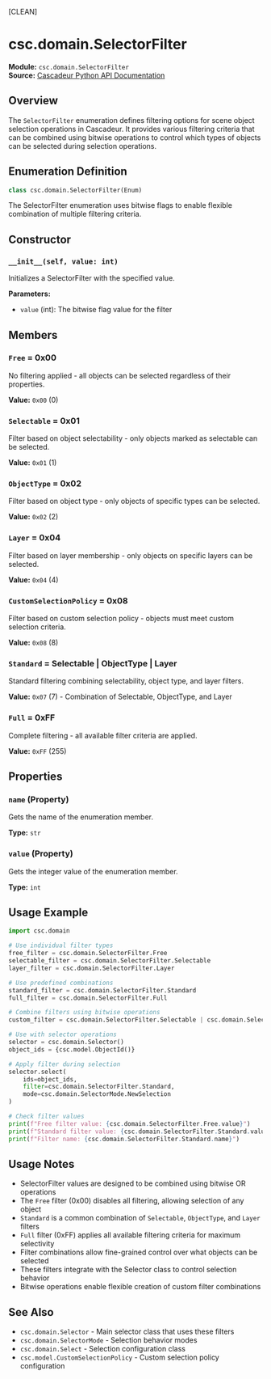 [CLEAN]

# csc.domain.SelectorFilter

**Module:** `csc.domain.SelectorFilter`  
**Source:** [Cascadeur Python API Documentation](https://cascadeur.com/python-api/_generate/csc.domain.SelectorFilter.html)

## Overview

The `SelectorFilter` enumeration defines filtering options for scene object selection operations in Cascadeur. It provides various filtering criteria that can be combined using bitwise operations to control which types of objects can be selected during selection operations.

## Enumeration Definition

```python
class csc.domain.SelectorFilter(Enum)
```

The SelectorFilter enumeration uses bitwise flags to enable flexible combination of multiple filtering criteria.

## Constructor

### `__init__(self, value: int)`

Initializes a SelectorFilter with the specified value.

**Parameters:**
- `value` (int): The bitwise flag value for the filter

## Members

### `Free` = 0x00

No filtering applied - all objects can be selected regardless of their properties.

**Value:** `0x00` (0)

### `Selectable` = 0x01

Filter based on object selectability - only objects marked as selectable can be selected.

**Value:** `0x01` (1)

### `ObjectType` = 0x02

Filter based on object type - only objects of specific types can be selected.

**Value:** `0x02` (2)

### `Layer` = 0x04

Filter based on layer membership - only objects on specific layers can be selected.

**Value:** `0x04` (4)

### `CustomSelectionPolicy` = 0x08

Filter based on custom selection policy - objects must meet custom selection criteria.

**Value:** `0x08` (8)

### `Standard` = Selectable | ObjectType | Layer

Standard filtering combining selectability, object type, and layer filters.

**Value:** `0x07` (7) - Combination of Selectable, ObjectType, and Layer

### `Full` = 0xFF

Complete filtering - all available filter criteria are applied.

**Value:** `0xFF` (255)

## Properties

### `name` (Property)

Gets the name of the enumeration member.

**Type:** `str`

### `value` (Property)

Gets the integer value of the enumeration member.

**Type:** `int`

## Usage Example

```python
import csc.domain

# Use individual filter types
free_filter = csc.domain.SelectorFilter.Free
selectable_filter = csc.domain.SelectorFilter.Selectable
layer_filter = csc.domain.SelectorFilter.Layer

# Use predefined combinations
standard_filter = csc.domain.SelectorFilter.Standard
full_filter = csc.domain.SelectorFilter.Full

# Combine filters using bitwise operations
custom_filter = csc.domain.SelectorFilter.Selectable | csc.domain.SelectorFilter.ObjectType

# Use with selector operations
selector = csc.domain.Selector()
object_ids = {csc.model.ObjectId()}

# Apply filter during selection
selector.select(
    ids=object_ids,
    filter=csc.domain.SelectorFilter.Standard,
    mode=csc.domain.SelectorMode.NewSelection
)

# Check filter values
print(f"Free filter value: {csc.domain.SelectorFilter.Free.value}")
print(f"Standard filter value: {csc.domain.SelectorFilter.Standard.value}")
print(f"Filter name: {csc.domain.SelectorFilter.Standard.name}")
```

## Usage Notes

- SelectorFilter values are designed to be combined using bitwise OR operations
- The `Free` filter (0x00) disables all filtering, allowing selection of any object
- `Standard` is a common combination of `Selectable`, `ObjectType`, and `Layer` filters
- `Full` filter (0xFF) applies all available filtering criteria for maximum selectivity
- Filter combinations allow fine-grained control over what objects can be selected
- These filters integrate with the Selector class to control selection behavior
- Bitwise operations enable flexible creation of custom filter combinations

## See Also

- `csc.domain.Selector` - Main selector class that uses these filters
- `csc.domain.SelectorMode` - Selection behavior modes
- `csc.domain.Select` - Selection configuration class
- `csc.model.CustomSelectionPolicy` - Custom selection policy configuration